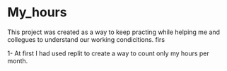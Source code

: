 # My_hours
This project was created as a way to keep practing while helping me and collegues to understand our working condicitions.  firs

1- At first I had used replit to create a way to count only my hours per month. 
